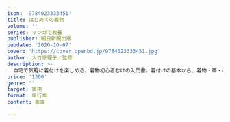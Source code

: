 ```yaml
---
isbn: '9784023333451'
title: はじめての着物
volume: ''
series: マンガで教養
publisher: 朝日新聞出版
pubdate: '2020-10-07'
cover: 'https://cover.openbd.jp/9784023333451.jpg'
author: 大竹恵理子／監修
description: >-
  自宅で気軽に着付けを楽しめる、着物初心者むけの入門書。着付けの基本から、着物・帯・小物の基礎知識、着物の組み合わせ方・選び方、お手入れ方法までマンガと写真、イラストでわかりやすく解説します。１章　着物着物の各部の名称／フォーマル着物とカジュアル着物／江戸小紋／小紋／紬／木綿の着物／ポリエステル着物２章　帯帯の種類／袋帯／名古屋帯／半幅帯／へこ帯／帯の柄つけ３章　コーディネートと季節染めと織り／着物と帯の組み合わせ／コーィネート／四季の着物カレンダー／袷と単衣／夏着物／ゆかた／羽織／冬の装い４章　着物の小物長襦袢／半衿／半衿のつけ方／帯揚げ／帯締め／帯揚げと帯締めのコーディネート／帯留めと根付／バッグ／足袋／履物５章　着付け着付けに必要なもの／着付けの流れ／着る前の準備／足袋をはく／裾よけ、肌襦袢をつける／補正のしかた／長襦袢を着る／伊達締め、腰紐の結び方／着物を着る／ゆかたを着る６章　帯結び帯結びの種類／お太鼓結び／帯締めを結ぶ／帯揚げを結ぶ／角出し／割り角出し／ラクに着るためのポイント／きれいな着姿になるために７章　着物でお出かけ、手入れ着物のときのヘアスタイル／所作／着崩れ／脱いだあとにすること／手入れと収納／たたみ方／着物仲間／着物でお出かけ８章　着物を手に入れる着物の入手方法／おあつらえ／プレタ着物／リサイクル着物／最初にそろえるとよいもの和の図鑑：伝統模様／着物と帯の産地／日本の色
price: '1300'
genre: ''
target: 実用
format: 単行本
content: 家事

---
```

